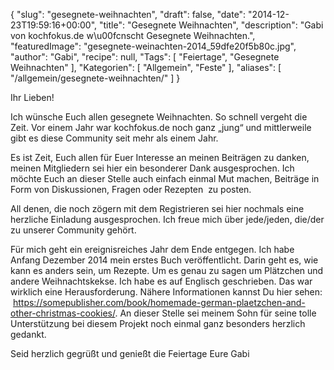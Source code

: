 {
    "slug": "gesegnete-weihnachten",
    "draft": false,
    "date": "2014-12-23T19:59:16+00:00",
    "title": "Gesegnete Weihnachten",
    "description": "Gabi von kochfokus.de w\u00fcnscht Gesegnete Weihnachten.",
    "featuredImage": "gesegnete-weinachten-2014_59dfe20f5b80c.jpg",
    "author": "Gabi",
    "recipe": null,
    "Tags": [
        "Feiertage",
        "Gesegnete Weihnachten"
    ],
    "Kategorien": [
        "Allgemein",
        "Feste"
    ],
    "aliases": [
        "\/allgemein\/gesegnete-weihnachten\/"
    ]
}

Ihr Lieben!

Ich wünsche Euch allen gesegnete Weihnachten. So schnell vergeht die Zeit. Vor einem Jahr war kochfokus.de noch ganz &#8222;jung&#8220; und mittlerweile gibt es diese Community seit mehr als einem Jahr.

Es ist Zeit, Euch allen für Euer Interesse an meinen Beiträgen zu danken, meinen Mitgliedern sei hier ein besonderer Dank ausgesprochen. Ich möchte Euch an dieser Stelle auch einfach einmal Mut machen, Beiträge in Form von Diskussionen, Fragen oder Rezepten  zu posten.

All denen, die noch zögern mit dem Registrieren sei hier nochmals eine herzliche Einladung ausgesprochen. Ich freue mich über jede/jeden, die/der zu unserer Community gehört.

Für mich geht ein ereignisreiches Jahr dem Ende entgegen. Ich habe Anfang Dezember 2014 mein erstes Buch veröffentlicht. Darin geht es, wie kann es anders sein, um Rezepte. Um es genau zu sagen um Plätzchen und andere Weihnachtskekse. Ich habe es auf Englisch geschrieben. Das war wirklich eine Herausforderung. Nähere Informationen kannst Du hier sehen:  <a class="ot-anchor aaTEdf" dir="ltr" href="https://somepublisher.com/book/homemade-german-plaetzchen-and-other-christmas-cookies/%0A#Christmas" target="_blank" rel="nofollow">https://somepublisher.com/book/homemade-german-plaetzchen-and-other-christmas-cookies/</a>. An dieser Stelle sei meinem Sohn für seine tolle Unterstützung bei diesem Projekt noch einmal ganz besonders herzlich gedankt.

Seid herzlich gegrüßt und genießt die Feiertage Eure Gabi